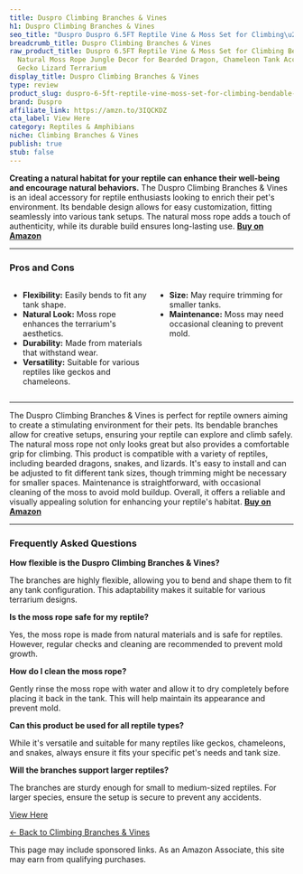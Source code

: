 ```yaml
---
title: Duspro Climbing Branches & Vines
h1: Duspro Climbing Branches & Vines
seo_title: "Duspro Duspro 6.5FT Reptile Vine & Moss Set for Climbing\u2026"
breadcrumb_title: Duspro Climbing Branches & Vines
raw_product_title: Duspro 6.5FT Reptile Vine & Moss Set for Climbing Bendable Branch,
  Natural Moss Rope Jungle Decor for Bearded Dragon, Chameleon Tank Accessories, Snake
  Gecko Lizard Terrarium
display_title: Duspro Climbing Branches & Vines
type: review
product_slug: duspro-6-5ft-reptile-vine-moss-set-for-climbing-bendable-branch-natural-5cb54a8f
brand: Duspro
affiliate_link: https://amzn.to/3IQCKDZ
cta_label: View Here
category: Reptiles & Amphibians
niche: Climbing Branches & Vines
publish: true
stub: false
---
```


<div id="intro" class="full-width">
  <p><strong>Creating a natural habitat for your reptile can enhance their well-being and encourage natural behaviors.</strong> The Duspro Climbing Branches & Vines is an ideal accessory for reptile enthusiasts looking to enrich their pet's environment. Its bendable design allows for easy customization, fitting seamlessly into various tank setups. The natural moss rope adds a touch of authenticity, while its durable build ensures long-lasting use. <a href="https://amzn.to/3IQCKDZ" rel="nofollow sponsored noopener" target="_blank"><strong>Buy on Amazon</strong></a></p>
</div>

<hr />
<h3 id="pros-cons">Pros and Cons</h3>
<div class="pc-grid" style="display:grid;grid-template-columns:1fr 1fr;gap:16px;">
  <ul>
    <li><strong>Flexibility:</strong> Easily bends to fit any tank shape.</li>
    <li><strong>Natural Look:</strong> Moss rope enhances the terrarium's aesthetics.</li>
    <li><strong>Durability:</strong> Made from materials that withstand wear.</li>
    <li><strong>Versatility:</strong> Suitable for various reptiles like geckos and chameleons.</li>
  </ul>
  <ul>
    <li><strong>Size:</strong> May require trimming for smaller tanks.</li>
    <li><strong>Maintenance:</strong> Moss may need occasional cleaning to prevent mold.</li>
  </ul>
</div>
<hr />

<div class="full-width">
  <p>The Duspro Climbing Branches & Vines is perfect for reptile owners aiming to create a stimulating environment for their pets. Its bendable branches allow for creative setups, ensuring your reptile can explore and climb safely. The natural moss rope not only looks great but also provides a comfortable grip for climbing. This product is compatible with a variety of reptiles, including bearded dragons, snakes, and lizards. It's easy to install and can be adjusted to fit different tank sizes, though trimming might be necessary for smaller spaces. Maintenance is straightforward, with occasional cleaning of the moss to avoid mold buildup. Overall, it offers a reliable and visually appealing solution for enhancing your reptile's habitat. <a href="https://amzn.to/3IQCKDZ" rel="nofollow sponsored noopener" target="_blank"><strong>Buy on Amazon</strong></a></p>
</div>

<hr />
<h3 id="faqs">Frequently Asked Questions</h3>

<p><strong>How flexible is the Duspro Climbing Branches & Vines?</strong></p>
<p>The branches are highly flexible, allowing you to bend and shape them to fit any tank configuration. This adaptability makes it suitable for various terrarium designs.</p>

<p><strong>Is the moss rope safe for my reptile?</strong></p>
<p>Yes, the moss rope is made from natural materials and is safe for reptiles. However, regular checks and cleaning are recommended to prevent mold growth.</p>

<p><strong>How do I clean the moss rope?</strong></p>
<p>Gently rinse the moss rope with water and allow it to dry completely before placing it back in the tank. This will help maintain its appearance and prevent mold.</p>

<p><strong>Can this product be used for all reptile types?</strong></p>
<p>While it's versatile and suitable for many reptiles like geckos, chameleons, and snakes, always ensure it fits your specific pet's needs and tank size.</p>

<p><strong>Will the branches support larger reptiles?</strong></p>
<p>The branches are sturdy enough for small to medium-sized reptiles. For larger species, ensure the setup is secure to prevent any accidents.</p>
<p><a class="btn" href="https://amzn.to/3IQCKDZ" target="_blank" rel="nofollow sponsored noopener">View Here</a></p>
<p><a href="/roundups/reptiles-amphibians/climbing-branches-vines/">← Back to Climbing Branches & Vines</a></p>
<aside class="disclosure">This page may include sponsored links. As an Amazon Associate, this site may earn from qualifying purchases.</aside>
